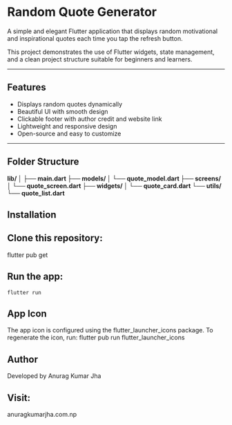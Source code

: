 # Random Quote Generator

A simple and elegant Flutter application that displays random motivational and inspirational quotes each time you tap the refresh button.

This project demonstrates the use of Flutter widgets, state management, and a clean project structure suitable for beginners and learners.

---

## Features

- Displays random quotes dynamically  
- Beautiful UI with smooth design  
- Clickable footer with author credit and website link  
- Lightweight and responsive design  
- Open-source and easy to customize  

---

## Folder Structure

**lib/
│
├── main.dart
├── models/
│ └── quote_model.dart
├── screens/
│ └── quote_screen.dart
├── widgets/
│ └── quote_card.dart
└── utils/
└── quote_list.dart**


## Installation

## Clone this repository:

flutter pub get

## Run the app:

    flutter run

## App Icon

The app icon is configured using the flutter_launcher_icons package.
To regenerate the icon, run:
flutter pub run flutter_launcher_icons

## Author

Developed by Anurag Kumar Jha
## Visit:
anuragkumarjha.com.np
